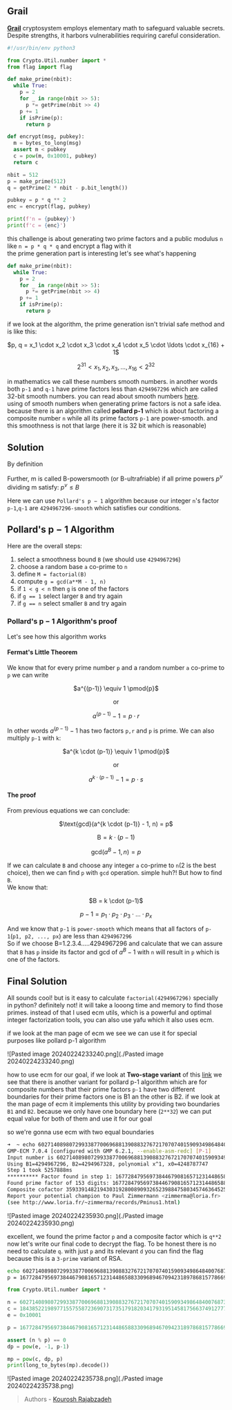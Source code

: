 ## Grail

[**Grail**](https://snappctf.com/tasks/grail_d142a1301e9e48d2d166735c47cf61d451cb7826.txz) cryptosystem employs elementary math to safeguard valuable secrets. Despite strengths, it harbors vulnerabilities requiring careful consideration.

```python
#!/usr/bin/env python3

from Crypto.Util.number import *
from flag import flag

def make_prime(nbit):
  while True:
    p = 2
    for _ in range(nbit >> 5):
      p *= getPrime(nbit >> 4)
    p += 1
    if isPrime(p):
      return p

def encrypt(msg, pubkey):
  m = bytes_to_long(msg)
  assert m < pubkey
  c = pow(m, 0x10001, pubkey)
  return c

nbit = 512
p = make_prime(512)
q = getPrime(2 * nbit - p.bit_length())

pubkey = p * q ** 2
enc = encrypt(flag, pubkey)

print(f'n = {pubkey}')
print(f'c = {enc}')
```

this challenge is about generating two prime factors and a public modulus `n` like `n = p * q * q` and encrypt a flag with it<br>
the prime generation part is interesting let's see what's happening


```python
def make_prime(nbit):
  while True:
    p = 2
    for _ in range(nbit >> 5):
      p *= getPrime(nbit >> 4)
    p += 1
    if isPrime(p):
      return p
```

if we look at the algorithm, the prime generation isn't trivial safe method and is like this:

<center>
$p, q = x_1 \cdot x_2 \cdot x_3 \cdot x_4 \cdot x_5 \cdot \ldots \cdot x_{16} + 1$

$2^{31} < x_1, x_2, x_3, \ldots, x_{16} < 2^{32}$
</center>

in mathematics we call these numbers smooth numbers. in another words both `p-1` and `q-1` have prime factors less than `4294967296` which are called 32-bit smooth numbers. you can read about smooth numbers [here](https://en.wikipedia.org/wiki/Smooth_number).<br>
using of smooth numbers when generating prime factors is not a safe idea. because there is an algorithm called **pollard p-1** which is about factoring a composite number `n` while all its prime factors `p-1` are  power-smooth. and this smoothness is not that large (here it is 32 bit which is reasonable) 

## Solution

By definition 

Further, m is called B-powersmooth (or B-ultrafriable) if all prime powers $p^v$ dividing m satisfy: $p^v \leq B$


Here we can use `Pollard's p − 1` algorithm because our integer `n`'s factor `p-1`,`q-1` are `4294967296-smooth` which satisfies our conditions.

## Pollard's p − 1 Algorithm

Here are the overall steps:

1. select a smoothness bound `B` (we should use `4294967296`)
2. choose a random base `a` co-prime to `n`
3. define `M = factorial(B)`
4. compute `g = gcd(a**M - 1, n)`
5. if `1 < g < n` then `g` is one of the factors
6. if `g == 1` select larger `B` and try again
7. if `g == n` select smaller `B` and try again

### Pollard's p − 1 Algorithm's proof

Let's see how this algorithm works

#### Fermat's Little Theorem
We know that for every prime number `p` and a random number `a` co-prime to `p` we can write

<center>
$a^{(p-1)} \equiv 1 \pmod{p}$

or

$a^{(p-1)} - 1 = p \cdot r$
</center>

In other words $a^{(p-1)} - 1$ has two factors `p,r` and `p` is prime. We can also multiply `p-1` with `k`:

<center>
$a^{k \cdot (p-1)} \equiv 1 \pmod{p}$

or

$a^{k \cdot (p-1)} - 1 = p \cdot s$
</center>

#### The proof
From previous equations we can conclude:

<center>
$\text{gcd}(a^{k \cdot (p-1)} - 1, n) = p$

$\text{B} = k \cdot (p-1)$

$\text{gcd}(a^B - 1, n) = p$
</center>

If we can calculate `B` and choose any integer `a` co-prime to `n`(2 is the best choice), then we can find `p` with `gcd` operation. simple huh?! But how to find `B`.<br>
We know that:

<center>
$B = k \cdot (p-1)$

$p-1 = p_1 \cdot p_2 \cdot p_3 \cdot \ldots \cdot p_x$
</center>

And we know that `p-1` is `power-smooth` which means that all factors of `p-1`(`p1, p2, ..., px`) are less than `4294967296`<br>
So if we choose B=$1.2.3.4.....4294967296$ and calculate that we can assure that `B` has `p` inside its factor and gcd of $a^{B} - 1$ with `n` will result in `p` which is one of the factors.

## Final Solution

All sounds cool! but is it easy to calculate `factorial(4294967296)` specially in python? definitely not! it will take a looong time and memory to find those primes. instead of that I used ecm utils, which is a powerful and optimal integer factorization tools, you can also use yafu which it also uses ecm.

if we look at the man page of ecm we see we can use it for special purposes like pollard p-1 algorithm

![Pasted image 20240224233240.png](./Pasted image 20240224233240.png)

how to use ecm for our goal, if we look at **Two-stage variant** of this [link](https://en.wikipedia.org/wiki/Pollard%27s_p_%E2%88%92_1_algorithm#Two-stage_variant) we see that there is another variant for pollard p-1 algorithm which are for composite numbers that their prime factors `p-1` have two different boundaries for their prime factors one is B1 an the other is B2. if we look at the man page of ecm it implements this utility by providing two boundaries `B1` and `B2`. because we only have one boundary here (`2**32`) we can put equal value for both of them and use it for our goal

so we're gonna use ecm with two equal boundaries
```bash
➜  ~ echo 60271408980729933877006968813908832767217070740159093498648400768736607939292481938381401022966688543630910474432361244613651991411572432214753910349772891370476918909077112530540621911383966658026593134345274324134753562637349391036182588852497718523479144409580717389609520235592399501427008877619567949880750992502426829388092423290210227355740274649904830512823177150165653995357199403968315206581509860688738386215498703336824919554943205899149182547563125887 | ecm -pm1 4294967296 4294967296
GMP-ECM 7.0.4 [configured with GMP 6.2.1, --enable-asm-redc] [P-1]
Input number is 60271408980729933877006968813908832767217070740159093498648400768736607939292481938381401022966688543630910474432361244613651991411572432214753910349772891370476918909077112530540621911383966658026593134345274324134753562637349391036182588852497718523479144409580717389609520235592399501427008877619567949880750992502426829388092423290210227355740274649904830512823177150165653995357199403968315206581509860688738386215498703336824919554943205899149182547563125887 (464 digits)
Using B1=4294967296, B2=4294967328, polynomial x^1, x0=4248787747
Step 1 took 5257888ms
********** Factor found in step 1: 167728479569738446790816571231448658833096894670942318978681577866959239045827693247942471269483925051228192824546223068950392538581153723850180934954663
Found prime factor of 153 digits: 167728479569738446790816571231448658833096894670942318978681577866959239045827693247942471269483925051228192824546223068950392538581153723850180934954663
Composite cofactor 359339148219430319280089093265239884758034574636452597711238478104459134171973120770298288584658864887725190578210632161098277750292496622577052826229137258086647336771350031270088547539336870855964992863875205318437496664120219095344484150789429241919483604923061620946207848824960877467377903440365432510559849 has 312 digits
Report your potential champion to Paul Zimmermann <zimmerma@loria.fr>
(see http://www.loria.fr/~zimmerma/records/Pminus1.html)
```

![Pasted image 20240224235930.png](./Pasted image 20240224235930.png)

excellent, we found the prime factor `p` and a composite factor which is `q**2`<br>
now let's write our final code to decrypt the flag. To be honest there is no need to calculate `q`. with just `p` and its relevant `d` you can find the flag because this is a `3-prime` variant of RSA.

```bash
echo 60271408980729933877006968813908832767217070740159093498648400768736607939292481938381401022966688543630910474432361244613651991411572432214753910349772891370476918909077112530540621911383966658026593134345274324134753562637349391036182588852497718523479144409580717389609520235592399501427008877619567949880750992502426829388092423290210227355740274649904830512823177150165653995357199403968315206581509860688738386215498703336824919554943205899149182547563125887 | ecm -pm1 4294967296 4294967296
p = 167728479569738446790816571231448658833096894670942318978681577866959239045827693247942471269483925051228192824546223068950392538581153723850180934954663
```


```python
from Crypto.Util.number import *

n = 60271408980729933877006968813908832767217070740159093498648400768736607939292481938381401022966688543630910474432361244613651991411572432214753910349772891370476918909077112530540621911383966658026593134345274324134753562637349391036182588852497718523479144409580717389609520235592399501427008877619567949880750992502426829388092423290210227355740274649904830512823177150165653995357199403968315206581509860688738386215498703336824919554943205899149182547563125887
c = 18438522198977155755872369073173517918203417931951458175663749127772053822610354477488382931648204112363708747300333279964863287907821749491918178632833296879643102108322183879396960621080385271708526432735445408218922762232344776571397157271654216251665202720050665755807242355490753461576547890363093564721184099967652686729464944824967135201979335166915502492388799588271020179969104407201131683522897318106586922050389249019689732226480944822582494823555270535
e = 0x10001

p = 167728479569738446790816571231448658833096894670942318978681577866959239045827693247942471269483925051228192824546223068950392538581153723850180934954663

assert (n % p) == 0
dp = pow(e, -1, p-1)

mp = pow(c, dp, p)
print(long_to_bytes(mp).decode())
```

![Pasted image 20240224235738.png](./Pasted image 20240224235738.png)

> Authors - [Kourosh Rajabzadeh](https://github.com/KooroshRZ)